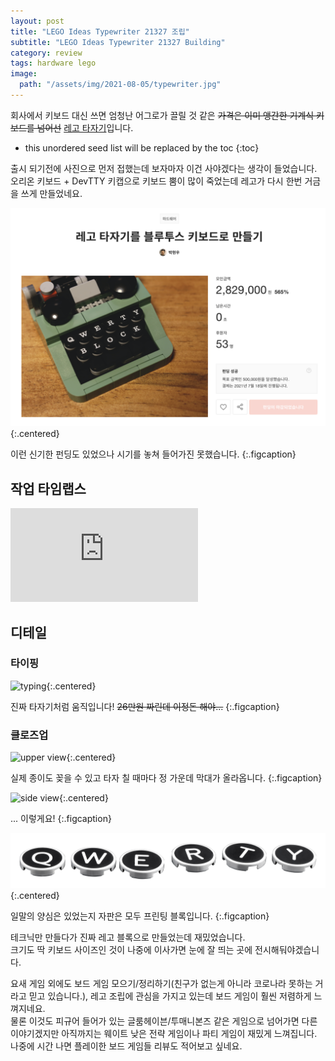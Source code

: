 ```yaml
---
layout: post
title: "LEGO Ideas Typewriter 21327 조립"
subtitle: "LEGO Ideas Typewriter 21327 Building"
category: review
tags: hardware lego
image:
  path: "/assets/img/2021-08-05/typewriter.jpg"
---
```


회사에서 키보드 대신 쓰면 엄청난 어그로가 끌릴 것 같은 ~~가격은 이미 앵간한 기계식 키보드를 넘어선~~ [레고 타자기]입니다.

<!--more-->

* this unordered seed list will be replaced by the toc
{:toc}

출시 되기전에 사진으로 먼저 접했는데 보자마자 이건 사야겠다는 생각이 들었습니다. 오리온 키보드 + DevTTY 키캡으로 키보드 뿜이 많이 죽었는데 레고가 다시 한번
거금을 쓰게 만들었네요.

![to bluetooth keyboard](/assets/img/2021-08-05/to_bluetooth.png){:.centered}

이런 신기한 펀딩도 있었으나 시기를 놓쳐 들어가진 못했습니다.
{:.figcaption}

## 작업 타임랩스

<div class="iframe-container">
    <iframe src="https://www.youtube.com/embed/rFSbBI45a8E" frameborder="0" allow="accelerometer; autoplay; clipboard-write; encrypted-media; gyroscope; picture-in-picture" allowfullscreen></iframe>
</div>

## 디테일

### 타이핑

![typing](/assets/img/2021-08-05/typewriter.gif){:.centered}

진짜 타자기처럼 움직입니다! ~~26만원 짜린데 이정돈 해야...~~
{:.figcaption}

### 클로즈업

![upper view](/assets/img/2021-08-05/upper_view.jpg){:.centered}

실제 종이도 꽂을 수 있고 타자 칠 때마다 정 가운데 막대가 올라옵니다.
{:.figcaption}

![side view](/assets/img/2021-08-05/side_view.jpg){:.centered}

... 이렇게요!
{:.figcaption}

![qwerty](/assets/img/2021-08-05/qwerty.jpg){:.centered}

일말의 양심은 있었는지 자판은 모두 프린팅 블록입니다.
{:.figcaption}

테크닉만 만들다가 진짜 레고 블록으로 만들었는데 재밌었습니다.<br>
크기도 딱 키보드 사이즈인 것이 나중에 이사가면 눈에 잘 띄는 곳에 전시해둬야겠습니다.

요새 게임 외에도 보드 게임 모으기/정리하기(친구가 없는게 아니라 코로나라 못하는 거라고 믿고 있습니다.), 레고 조립에 관심을 가지고 있는데 보드 게임이 훨씬 저렴하게 느껴지네요.<br>
물론 이것도 피규어 들어가 있는 글룸헤이븐/투매니본즈 같은 게임으로 넘어가면 다른 이야기겠지만 아직까지는 웨이트 낮은 전략 게임이나 파티 게임이 재밌게 느껴집니다. 나중에 시간 나면 플레이한 보드 게임들 리뷰도 적어보고 싶네요.

[레고 타자기]: https://www.lego.com/ko-kr/product/typewriter-21327
[신기한 펀딩]: https://tumblbug.com/lego-tw-bt-key?ref=discover
